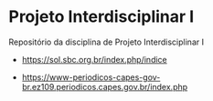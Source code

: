 # Projeto Interdisciplinar I
Repositório da disciplina de Projeto Interdisciplinar I


- https://sol.sbc.org.br/index.php/indice

- https://www-periodicos-capes-gov-br.ez109.periodicos.capes.gov.br/index.php
